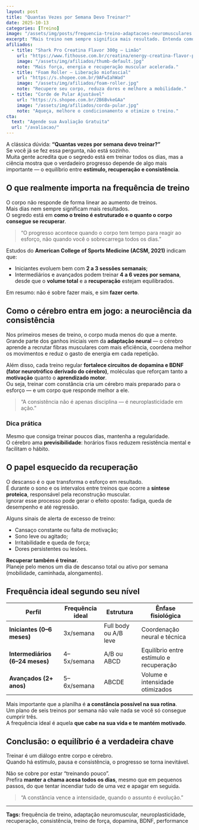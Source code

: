 ```yaml
---
layout: post
title: "Quantas Vezes por Semana Devo Treinar?"
date: 2025-10-13
categories: [Treino]
image: "/assets/img/posts/frequencia-treino-adaptacoes-neuromusculares.jpg"
excerpt: "Mais treino nem sempre significa mais resultado. Entenda como a frequência ideal equilibra estímulo, recuperação e consistência neural para evoluir de verdade."
afiliados:
  - title: "Shark Pro Creatina Flavor 300g — Limão"
    url: "https://www.fithouse.com.br/creatina/energy-creatina-flavor-pote-300g-sabor-limao-shark-pro?am=mdsuplementos&parceiro=10447&cupom=mdsuplementos5"
    image: "/assets/img/afiliados/thumb-default.jpg"
    note: "Mais força, energia e recuperação muscular acelerada."
  - title: "Foam Roller — Liberação miofascial"
    url: "https://s.shopee.com.br/9AFwIahWad"
    image: "/assets/img/afiliados/foam-roller.jpg"
    note: "Recupere seu corpo, reduza dores e melhore a mobilidade."
  - title: "Corde de Pular Ajustável"
    url: "https://s.shopee.com.br/2B6BvkeGAa"
    image: "/assets/img/afiliados/corda-pular.jpg"
    note: "Aqueça, melhore o condicionamento e otimize o treino."
cta:
  text: "Agende sua Avaliação Gratuita"
  url: "/avaliacao/"
---
```


A clássica dúvida: **“Quantas vezes por semana devo treinar?”**  
Se você já se fez essa pergunta, não está sozinho.  
Muita gente acredita que o segredo está em treinar todos os dias, mas a ciência mostra que o verdadeiro progresso depende de algo mais importante — o equilíbrio entre **estímulo, recuperação e consistência**.

## O que realmente importa na frequência de treino

O corpo não responde de forma linear ao aumento de treinos.  
Mais dias nem sempre significam mais resultados.  
O segredo está em **como o treino é estruturado e o quanto o corpo consegue se recuperar**.

> “O progresso acontece quando o corpo tem tempo para reagir ao esforço, não quando você o sobrecarrega todos os dias.”

Estudos do **American College of Sports Medicine (ACSM, 2021)** indicam que:
- Iniciantes evoluem bem com **2 a 3 sessões semanais**;  
- Intermediários e avançados podem treinar **4 a 6 vezes por semana**,  
  desde que o **volume total** e a **recuperação** estejam equilibrados.

Em resumo: não é sobre fazer mais, e sim **fazer certo**.

## Como o cérebro entra em jogo: a neurociência da consistência

Nos primeiros meses de treino, o corpo muda menos do que a mente.  
Grande parte dos ganhos iniciais vem da **adaptação neural** — o cérebro aprende a recrutar fibras musculares com mais eficiência, coordena melhor os movimentos e reduz o gasto de energia em cada repetição.

Além disso, cada treino regular **fortalece circuitos de dopamina e BDNF (fator neurotrófico derivado do cérebro)**, moléculas que reforçam tanto a **motivação** quanto o **aprendizado motor**.  
Ou seja, treinar com constância cria um cérebro mais preparado para o esforço — e um corpo que responde melhor a ele.

> “A consistência não é apenas disciplina — é neuroplasticidade em ação.”

### Dica prática

Mesmo que consiga treinar poucos dias, mantenha a regularidade.  
O cérebro ama **previsibilidade**: horários fixos reduzem resistência mental e facilitam o hábito.

## O papel esquecido da recuperação

O descanso é o que transforma o esforço em resultado.  
É durante o sono e os intervalos entre treinos que ocorre a **síntese proteica**, responsável pela reconstrução muscular.  
Ignorar esse processo pode gerar o efeito oposto: fadiga, queda de desempenho e até regressão.

Alguns sinais de alerta de excesso de treino:
- Cansaço constante ou falta de motivação;  
- Sono leve ou agitado;  
- Irritabilidade e queda de força;  
- Dores persistentes ou lesões.

**Recuperar também é treinar.**  
Planeje pelo menos um dia de descanso total ou ativo por semana (mobilidade, caminhada, alongamento).

## Frequência ideal segundo seu nível

| Perfil | Frequência ideal | Estrutura | Ênfase fisiológica |
|---------|-----------------|------------|--------------------|
| **Iniciantes (0–6 meses)** | 3x/semana | Full body ou A/B leve | Coordenação neural e técnica |
| **Intermediários (6–24 meses)** | 4–5x/semana | A/B ou ABCD | Equilíbrio entre estímulo e recuperação |
| **Avançados (2+ anos)** | 5–6x/semana | ABCDE | Volume e intensidade otimizados |

Mais importante que a planilha é **a constância possível na sua rotina**.  
Um plano de seis treinos por semana não vale nada se você só consegue cumprir três.  
A frequência ideal é aquela **que cabe na sua vida e te mantém motivado**.

## Conclusão: o equilíbrio é a verdadeira chave

Treinar é um diálogo entre corpo e cérebro.  
Quando há estímulo, pausa e consistência, o progresso se torna inevitável.  

Não se cobre por estar “treinando pouco”.  
Prefira **manter a chama acesa todos os dias**, mesmo que em pequenos passos, do que tentar incendiar tudo de uma vez e apagar em seguida.

> “A constância vence a intensidade, quando o assunto é evolução.”

---

**Tags:** frequência de treino, adaptação neuromuscular, neuroplasticidade, recuperação, consistência, treino de força, dopamina, BDNF, performance
